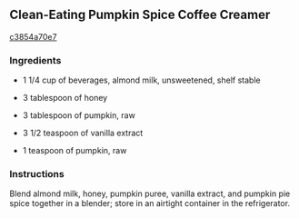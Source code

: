 ## Clean-Eating Pumpkin Spice Coffee Creamer

[c3854a70e7](http://allrecipes.com/recipe/clean-eating-pumpkin-spice-coffee-creamer/)

### Ingredients

 - 1 1/4 cup of beverages, almond milk, unsweetened, shelf stable

 - 3 tablespoon of honey

 - 3 tablespoon of pumpkin, raw

 - 3 1/2 teaspoon of vanilla extract

 - 1 teaspoon of pumpkin, raw

### Instructions

Blend almond milk, honey, pumpkin puree, vanilla extract, and pumpkin pie spice together in a blender; store in an airtight container in the refrigerator.